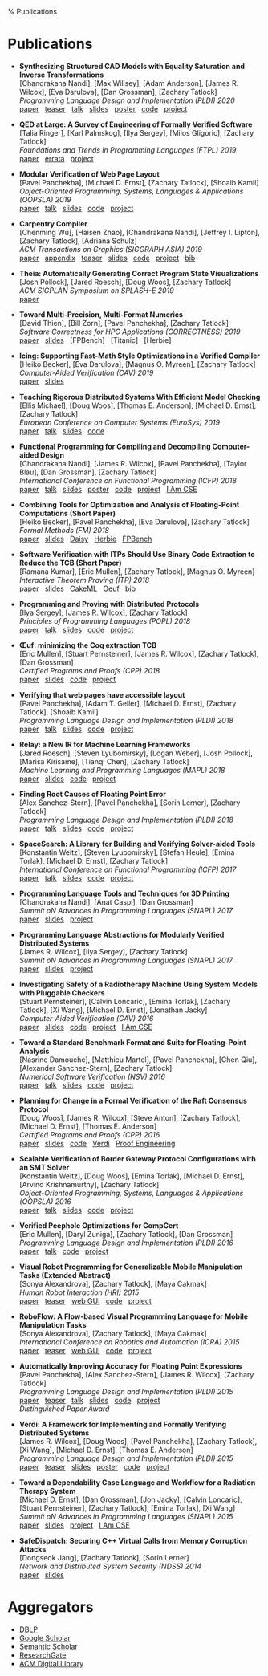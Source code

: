 % Publications

# Publications

- **Synthesizing Structured CAD Models with Equality Saturation and Inverse Transformations** <br>
  [Chandrakana Nandi], [Max Willsey], [Adam Anderson], [James R. Wilcox], [Eva Darulova], [Dan Grossman], [Zachary Tatlock] <br>
  *Programming Language Design and Implementation (PLDI) 2020* <br>
  [paper](pubs/2020-pldi-szalinski-cad-eqsat.pdf) &nbsp;
  [teaser](https://youtu.be/dnIWBnpZqSo?list=PLyrlk8Xaylp5mvxARtX5ncjy9p4X_Ajwd&t=139) &nbsp;
  [talk](https://www.youtube.com/watch?v=2KA602M8t7c) &nbsp;
  [slides](pubs/2020-pldi-szalinski-cad-eqsat-slides.pdf) &nbsp;
  [poster](pubs/2020-pldi-szalinski-cad-eqsat-poster.png) &nbsp;
  [code](https://github.com/uwplse/szalinski/) &nbsp;
  [project](http://incarnate.uwplse.org/) &nbsp;

- **QED at Large: A Survey of Engineering of Formally Verified Software** <br>
  [Talia Ringer], [Karl Palmskog], [Ilya Sergey], [Milos Gligoric], [Zachary Tatlock] <br>
  *Foundations and Trends in Programming Languages (FTPL) 2019* <br>
  [paper](pubs/2019-ftpl-qed-at-large.pdf) &nbsp;
  [errata](https://proofengineering.org/qed_errata.html) &nbsp;
  [project](https://proofengineering.org/) &nbsp;

- **Modular Verification of Web Page Layout** <br>
  [Pavel Panchekha], [Michael D. Ernst], [Zachary Tatlock], [Shoaib Kamil] <br>
  *Object-Oriented Programming, Systems, Languages & Applications (OOPSLA) 2019* <br>
  [paper](pubs/2019-oopsla-troika-modular-layout-verification.pdf) &nbsp;
  [talk](https://www.youtube.com/watch?v=4nFuMh5y9F8) &nbsp;
  [slides](pubs/2019-oopsla-troika-modular-layout-verification-slides.pdf) &nbsp;
  [code](https://github.com/uwplse/cassius/) &nbsp;
  [project](https://cassius.uwplse.org/) &nbsp;

- **Carpentry Compiler** <br>
  [Chenming Wu], [Haisen Zhao], [Chandrakana Nandi], [Jeffrey I. Lipton], [Zachary Tatlock], [Adriana Schulz] <br>
  *ACM Transactions on Graphics (SIGGRAPH ASIA) 2019* <br>
  [paper](pubs/2019-siga-carpentry-compiler.pdf) &nbsp;
  [appendix](pubs/2019-siga-carpentry-compiler-appendix.pdf) &nbsp;
  [teaser](https://www.youtube.com/watch?v=yaXKP7lv-CI) &nbsp;
  [slides](pubs/2019-siga-carpentry-compiler-slides.pptx) &nbsp;
  [code](https://github.com/helm-compiler) &nbsp;
  [project](https://grail.cs.washington.edu/projects/carpentrycompiler/) &nbsp;
  [bib](pubs/2019-siga-carpentry-compiler.bib) &nbsp;

- **Theia: Automatically Generating Correct Program State Visualizations** <br>
  [Josh Pollock], [Jared Roesch], [Doug Woos], [Zachary Tatlock] <br>
  *ACM SIGPLAN Symposium on SPLASH-E 2019* <br>
  [paper](pubs/2019-splashe-theia-psv-viz.pdf) &nbsp;

- **Toward Multi-Precision, Multi-Format Numerics** <br>
  [David Thien], [Bill Zorn], [Pavel Panchekha], [Zachary Tatlock] <br>
  *Software Correctness for HPC Applications (CORRECTNESS) 2019* <br>
  [paper](pubs/2019-correctness-mpmf.pdf) &nbsp;
  [slides](pubs/2019-correctness-mpmf-slides.pdf) &nbsp;
  [FPBench] &nbsp;
  [Titanic] &nbsp;
  [Herbie] &nbsp;

- **Icing: Supporting Fast-Math Style Optimizations in a Verified Compiler** <br>
  [Heiko Becker], [Eva Darulova], [Magnus O. Myreen], [Zachary Tatlock] <br>
  *Computer-Aided Verification (CAV) 2019* <br>
  [paper](pubs/2019-cav-icing-verified-fastmath.pdf) &nbsp;
  [slides](pubs/2019-cav-icing-verified-fastmath-slides.pdf) &nbsp;

- **Teaching Rigorous Distributed Systems With Efficient Model Checking** <br>
  [Ellis Michael], [Doug Woos], [Thomas E. Anderson], [Michael D. Ernst], [Zachary Tatlock] <br>
  *European Conference on Computer Systems (EuroSys) 2019* <br>
  [paper](pubs/2019-eurosys-dslabs.pdf) &nbsp;
  [talk](https://youtu.be/zip-v2aR2WM?t=2693) &nbsp;
  [slides](pubs/2019-eurosys-dslabs-slides.pdf) &nbsp;
  [code](https://github.com/emichael/dslabs) &nbsp;

- **Functional Programming for Compiling and Decompiling Computer-aided Design** <br>
  [Chandrakana Nandi], [James R. Wilcox], [Pavel Panchekha], [Taylor Blau], [Dan Grossman], [Zachary Tatlock] <br>
  *International Conference on Functional Programming (ICFP) 2018* <br>
  [paper](pubs/2018-icfp-reincarnate-cad-decompiler.pdf) &nbsp;
  [talk](https://www.youtube.com/watch?v=u3H70i4AUKs) &nbsp;
  [slides](pubs/2018-icfp-reincarnate-cad-decompiler-slides.pdf) &nbsp;
  [poster](pubs/2018-icfp-reincarnate-cad-decompiler-poster.pdf) &nbsp;
  [code](https://github.com/uwplse/szalinski) &nbsp;
  [project](http://reincarnate.uwplse.org) &nbsp;
  [I Am CSE](https://www.youtube.com/watch?v=G7v3kegE9_g) &nbsp;

- **Combining Tools for Optimization and Analysis of Floating-Point Computations (Short Paper)** <br>
  [Heiko Becker], [Pavel Panchekha], [Eva Darulova], [Zachary Tatlock] <br>
  *Formal Methods (FM) 2018* <br>
  [paper](pubs/2018-fm-combining-fp-tools.pdf) &nbsp;
  [slides](pubs/2018-fm-combining-fp-tools-slides.pdf) &nbsp;
  [Daisy](https://github.com/malyzajko/daisy) &nbsp;
  [Herbie](http://herbie.uwplse.org/) &nbsp;
  [FPBench](http://fpbench.org/) &nbsp;

- **Software Verification with ITPs Should Use Binary Code Extraction to Reduce the TCB (Short Paper)** <br>
  [Ramana Kumar], [Eric Mullen], [Zachary Tatlock], [Magnus O. Myreen] <br>
  *Interactive Theorem Proving (ITP) 2018* <br>
  [paper](pubs/2018-itp-binary-code-extraction.pdf) &nbsp;
  [slides](https://easychair.org/smart-slide/slide/pCvQ#) &nbsp;
  [CakeML](https://cakeml.org/) &nbsp;
  [Oeuf](http://oeuf.uwplse.org/) &nbsp;
  [bib](pubs/2018-itp-binary-code-extraction.bib) &nbsp;

- **Programming and Proving with Distributed Protocols** <br>
  [Ilya Sergey], [James R. Wilcox], [Zachary Tatlock] <br>
  *Principles of Programming Languages (POPL) 2018* <br>
  [paper](pubs/2018-popl-disel.pdf) &nbsp;
  [talk](https://www.youtube.com/watch?v=zuuBEXhM4tU) &nbsp;
  [slides](pubs/2018-popl-disel-slides.pdf) &nbsp;
  [code](https://github.com/DistributedComponents/disel) &nbsp;
  [project](https://distributedcomponents.net/) &nbsp;

- **Œuf: minimizing the Coq extraction TCB** <br>
  [Eric Mullen], [Stuart Pernsteiner], [James R. Wilcox], [Zachary Tatlock], [Dan Grossman] <br>
  *Certified Programs and Proofs (CPP) 2018* <br>
  [paper](pubs/2018-cpp-oeuf-coq-compiler.pdf) &nbsp;
  [slides](pubs/2018-cpp-oeuf-coq-compiler-slides.pdf) &nbsp;
  [code](https://github.com/uwplse/oeuf) &nbsp;
  [project](http://oeuf.uwplse.org/) &nbsp;

- **Verifying that web pages have accessible layout** <br>
  [Pavel Panchekha], [Adam T. Geller], [Michael D. Ernst], [Zachary Tatlock], [Shoaib Kamil] <br>
  *Programming Language Design and Implementation (PLDI) 2018* <br>
  [paper](pubs/2018-pldi-vizassert-web-layout.pdf) &nbsp;
  [talk](https://www.youtube.com/watch?v=07efSFKC8XY) &nbsp;
  [slides](pubs/2018-pldi-vizassert-web-layout-slides.pdf) &nbsp;
  [code](https://github.com/uwplse/cassius/) &nbsp;
  [project](https://cassius.uwplse.org/) &nbsp;

- **Relay: a New IR for Machine Learning Frameworks** <br>
  [Jared Roesch], [Steven Lyubomirsky], [Logan Weber], [Josh Pollock], [Marisa Kirisame], [Tianqi Chen], [Zachary Tatlock] <br>
  *Machine Learning and Programming Languages (MAPL) 2018* <br>
  [paper](pubs/2018-mapl-relay-ir.pdf) &nbsp;
  [slides](pubs/2018-mapl-relay-ir-slides.pdf) &nbsp;
  [code](https://github.com/apache/incubator-tvm/issues/1673) &nbsp;
  [project](https://sampl.cs.washington.edu/projects/relay.html) &nbsp;

- **Finding Root Causes of Floating Point Error** <br>
  [Alex Sanchez-Stern], [Pavel Panchekha], [Sorin Lerner], [Zachary Tatlock] <br>
  *Programming Language Design and Implementation (PLDI) 2018* <br>
  [paper](pubs/2018-pldi-herbgrind-fp-error.pdf) &nbsp;
  [talk](https://www.youtube.com/watch?v=bFL6PaPrz8Y) &nbsp;
  [slides](http://herbgrind.ucsd.edu/pldi18-talk/) &nbsp;
  [code](https://github.com/uwplse/herbgrind) &nbsp;
  [project](http://herbgrind.ucsd.edu/) &nbsp;

- **SpaceSearch: A Library for Building and Verifying Solver-aided Tools** <br>
  [Konstantin Weitz], [Steven Lyubomirsky], [Stefan Heule], [Emina Torlak], [Michael D. Ernst], [Zachary Tatlock] <br>
  *International Conference on Functional Programming (ICFP) 2017* <br>
  [paper](pubs/2017-icfp-spacesearch-verifying-solver-aided-tools.pdf) &nbsp;
  [talk](https://www.youtube.com/watch?v=dCx_E2SqcWE) &nbsp;
  [slides](pubs/2017-icfp-spacesearch-verifying-solver-aided-tools-slides.pdf) &nbsp;
  [code](https://github.com/uwplse/bagpipe) &nbsp;
  [project](http://bagpipe.uwplse.org/bagpipe/) &nbsp;

- **Programming Language Tools and Techniques for 3D Printing** <br>
  [Chandrakana Nandi], [Anat Caspi], [Dan Grossman] <br>
  *Summit oN Advances in Programming Languages (SNAPL) 2017* <br>
  [paper](pubs/2017-snapl-incarnate-pl-for-3d-printing.pdf) &nbsp;
  [slides](pubs/2017-snapl-incarnate-pl-for-3d-printing-slides.pdf) &nbsp;
  [project](http://incarnate.uwplse.org/) &nbsp;

- **Programming Language Abstractions for Modularly Verified Distributed Systems** <br>
  [James R. Wilcox], [Ilya Sergey], [Zachary Tatlock] <br>
  *Summit oN Advances in Programming Languages (SNAPL) 2017* <br>
  [paper](pubs/2017-snapl-disel-pl-for-distributed-systems.pdf) &nbsp;
  [slides](pubs/2017-snapl-disel-pl-for-distributed-systems-slides.pdf) &nbsp;
  [project](https://distributedcomponents.net) &nbsp;

- **Investigating Safety of a Radiotherapy Machine Using System Models with Pluggable Checkers** <br>
  [Stuart Pernsteiner], [Calvin Loncaric], [Emina Torlak], [Zachary Tatlock], [Xi Wang], [Michael D. Ernst], [Jonathan Jacky] <br>
  *Computer-Aided Verification (CAV) 2016* <br>
  [paper](pubs/2016-cav-neutrons-radiotherapy-safety.pdf) &nbsp;
  [slides](pubs/2016-cav-neutrons-radiotherapy-safety-slides.pdf) &nbsp;
  [code](https://github.com/uwplse/neutrons) &nbsp;
  [project](http://neutrons.uwplse.org) &nbsp;
  [I Am CSE](https://www.youtube.com/watch?v=QdR9_TJ1br8) &nbsp;

- **Toward a Standard Benchmark Format and Suite for Floating-Point Analysis** <br>
  [Nasrine Damouche], [Matthieu Martel], [Pavel Panchekha], [Chen Qiu], [Alexander Sanchez-Stern], [Zachary Tatlock] <br>
  *Numerical Software Verification (NSV) 2016* <br>
  [paper](pubs/2016-nsv-fpbench.pdf) &nbsp;
  [talk](https://www.youtube.com/watch?v=SRE2Gky381M) &nbsp;
  [slides](pubs/2016-nsv-fpbench-slides.pdf) &nbsp;
  [code](https://github.com/FPBench/FPBench) &nbsp;
  [project](http://fpbench.org/) &nbsp;

- **Planning for Change in a Formal Verification of the Raft Consensus Protocol** <br>
  [Doug Woos], [James R. Wilcox], [Steve Anton], [Zachary Tatlock], [Michael D. Ernst], [Thomas E. Anderson] <br>
  *Certified Programs and Proofs (CPP) 2016* <br>
  [paper](pubs/2016-cpp-verdi-raft-proof-engineering.pdf) &nbsp;
  [slides](pubs/2016-cpp-verdi-raft-proof-engineering-slides.pdf) &nbsp;
  [code](https://github.com/uwplse/verdi-raft) &nbsp;
  [Verdi](http://verdi.uwplse.org) &nbsp;
  [Proof Engineering](https://proofengineering.org) &nbsp;

- **Scalable Verification of Border Gateway Protocol Configurations with an SMT Solver** <br>
  [Konstantin Weitz], [Doug Woos], [Emina Torlak], [Michael D. Ernst], [Arvind Krishnamurthy], [Zachary Tatlock] <br>
  *Object-Oriented Programming, Systems, Languages & Applications (OOPSLA) 2016* <br>
  [paper](pubs/2016-oopsla-bagpipe-scalable-bgp-verification-smt.pdf) &nbsp;
  [talk](https://www.youtube.com/watch?v=ErvRZVNI3rc) &nbsp;
  [slides](pubs/2016-oopsla-bagpipe-scalable-bgp-verification-smt-slides.pdf) &nbsp;
  [code](https://github.com/uwplse/bagpipe) &nbsp;
  [project](http://bagpipe.uwplse.org/bagpipe/) &nbsp;

- **Verified Peephole Optimizations for CompCert** <br>
  [Eric Mullen], [Daryl Zuniga], [Zachary Tatlock], [Dan Grossman] <br>
  *Programming Language Design and Implementation (PLDI) 2016* <br>
  [paper](pubs/2016-pldi-peek-verified-peepholes-compcert.pdf) &nbsp;
  [talk](https://www.youtube.com/watch?v=h4KoLyTh0zY) &nbsp;
  [code](https://github.com/uwplse/peek) &nbsp;
  [project](http://peek.uwplse.org/) &nbsp;

- **Visual Robot Programming for Generalizable Mobile Manipulation Tasks (Extended Abstract)** <br>
  [Sonya Alexandrova], [Zachary Tatlock], [Maya Cakmak] <br>
  *Human Robot Interaction (HRI) 2015* <br>
  [paper](pubs/2015-hri-roboflow-visual-robot-programming-language.pdf) &nbsp;
  [teaser](https://www.youtube.com/watch?v=CEKFUMBNEmU) &nbsp;
  [web GUI](http://cse512-15s.github.io/fp-fiannaca-sonyaa/roboflow.html) &nbsp;
  [code](https://github.com/sonyaa/roboflow) &nbsp;
  [project](https://homes.cs.washington.edu/~ztatlock/roboflow/) &nbsp;

- **RoboFlow: A Flow-based Visual Programming Language for Mobile Manipulation Tasks** <br>
  [Sonya Alexandrova], [Zachary Tatlock], [Maya Cakmak] <br>
  *International Conference on Robotics and Automation (ICRA) 2015* <br>
  [paper](pubs/2015-icra-roboflow-visual-robot-programming-language.pdf) &nbsp;
  [teaser](https://www.youtube.com/watch?v=CEKFUMBNEmU) &nbsp;
  [web GUI](http://cse512-15s.github.io/fp-fiannaca-sonyaa/roboflow.html) &nbsp;
  [code](https://github.com/sonyaa/roboflow) &nbsp;
  [project](https://homes.cs.washington.edu/~ztatlock/roboflow/) &nbsp;

- **Automatically Improving Accuracy for Floating Point Expressions** <br>
  [Pavel Panchekha], [Alex Sanchez-Stern], [James R. Wilcox], [Zachary Tatlock] <br>
  *Programming Language Design and Implementation (PLDI) 2015* <br>
  [paper](pubs/2015-pldi-herbie-floating-point-accuracy.pdf) &nbsp;
  [teaser](https://www.youtube.com/watch?v=qnkElmpTtBw) &nbsp;
  [talk](https://www.youtube.com/watch?v=RNzsvp6NLOY) &nbsp;
  [slides](pubs/2015-pldi-herbie-floating-point-accuracy-slides.pdf) &nbsp;
  [code](https://github.com/uwplse/herbie) &nbsp;
  [project](http://herbie.uwplse.org/) &nbsp; <br>
  *Distinguished Paper Award*

- **Verdi: A Framework for Implementing and Formally Verifying Distributed Systems** <br>
  [James R. Wilcox], [Doug Woos], [Pavel Panchekha], [Zachary Tatlock], [Xi Wang], [Michael D. Ernst], [Thomas E. Anderson] <br>
  *Programming Language Design and Implementation (PLDI) 2015* <br>
  [paper](pubs/2015-pldi-verdi-verifying-distributed-systems.pdf) &nbsp;
  [teaser](https://www.youtube.com/watch?v=r068lSNqQC4) &nbsp;
  [slides](pubs/2015-pldi-verdi-verifying-distributed-systems-slides.pdf) &nbsp;
  [poster](pubs/2015-pldi-verdi-verifying-distributed-systems-poster.pdf) &nbsp;
  [code](https://github.com/uwplse/verdi) &nbsp;
  [project](http://verdi.uwplse.org/) &nbsp;

- **Toward a Dependability Case Language and Workflow for a Radiation Therapy System** <br>
  [Michael D. Ernst], [Dan Grossman], [Jon Jacky], [Calvin Loncaric], [Stuart Pernsteiner], [Zachary Tatlock], [Emina Torlak], [Xi Wang] <br>
  *Summit oN Advances in Programming Languages (SNAPL) 2015* <br>
  [paper](pubs/2015-snapl-neutrons-radiotherapy-safety.pdf) &nbsp;
  [slides](pubs/2015-snapl-neutrons-radiotherapy-safety-slides.pdf) &nbsp;
  [project](http://neutrons.uwplse.org/) &nbsp;
  [I Am CSE](https://www.youtube.com/watch?v=QdR9_TJ1br8) &nbsp;

- **SafeDispatch: Securing C++ Virtual Calls from Memory Corruption Attacks** <br>
  [Dongseok Jang], [Zachary Tatlock], [Sorin Lerner] <br>
  *Network and Distributed System Security (NDSS) 2014* <br>
  [paper](pubs/2014-ndss-safe-dispatch-vtable-hijacking-defense.pdf) &nbsp;
  [slides](pubs/2014-ndss-safe-dispatch-vtable-hijacking-defense-slides.pdf) &nbsp;

# Aggregators

- [DBLP](https://dblp.org/pers/t/Tatlock:Zachary.html)
- [Google Scholar](https://scholar.google.com/citations?user=jz2Tvk4AAAAJ&hl=en)
- [Semantic Scholar](https://www.semanticscholar.org/author/Zachary-Tatlock/2272813)
- [ResearchGate](https://www.researchgate.net/profile/Zachary_Tatlock)
- [ACM Digital Library](https://dl.acm.org/profile/81392605383)
